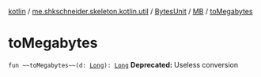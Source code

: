 [kotlin](../../../index.md) / [me.shkschneider.skeleton.kotlin.util](../../index.md) / [BytesUnit](../index.md) / [MB](index.md) / [toMegabytes](./to-megabytes.md)

# toMegabytes

`fun ~~toMegabytes~~(d: `[`Long`](https://kotlinlang.org/api/latest/jvm/stdlib/kotlin/-long/index.html)`): `[`Long`](https://kotlinlang.org/api/latest/jvm/stdlib/kotlin/-long/index.html)
**Deprecated:** Useless conversion

